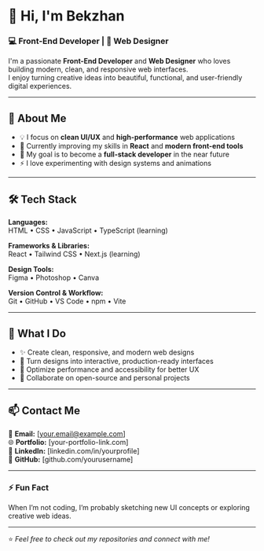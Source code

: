 # 👋 Hi, I'm Bekzhan

### 💻 Front-End Developer | 🎨 Web Designer

I'm a passionate **Front-End Developer** and **Web Designer** who loves building modern, clean, and responsive web interfaces.  
I enjoy turning creative ideas into beautiful, functional, and user-friendly digital experiences.

---

## 🚀 About Me

- 💡 I focus on **clean UI/UX** and **high-performance** web applications  
- 🌱 Currently improving my skills in **React** and **modern front-end tools**  
- 🎯 My goal is to become a **full-stack developer** in the near future  
- ⚡ I love experimenting with design systems and animations  

---

## 🛠️ Tech Stack

**Languages:**  
HTML • CSS • JavaScript • TypeScript (learning)

**Frameworks & Libraries:**  
React • Tailwind CSS • Next.js (learning)

**Design Tools:**  
Figma • Photoshop • Canva

**Version Control & Workflow:**  
Git • GitHub • VS Code • npm • Vite

---

## 🎨 What I Do

- ✨ Create clean, responsive, and modern web designs  
- 🧠 Turn designs into interactive, production-ready interfaces  
- 🔧 Optimize performance and accessibility for better UX  
- 🧩 Collaborate on open-source and personal projects  

---

## 📫 Contact Me

📧 **Email:** [your.email@example.com]  
🌐 **Portfolio:** [your-portfolio-link.com]  
💼 **LinkedIn:** [linkedin.com/in/yourprofile]  
🐙 **GitHub:** [github.com/yourusername]

---

### ⚡ Fun Fact  
When I’m not coding, I’m probably sketching new UI concepts or exploring creative web ideas.

---

⭐️ *Feel free to check out my repositories and connect with me!*

